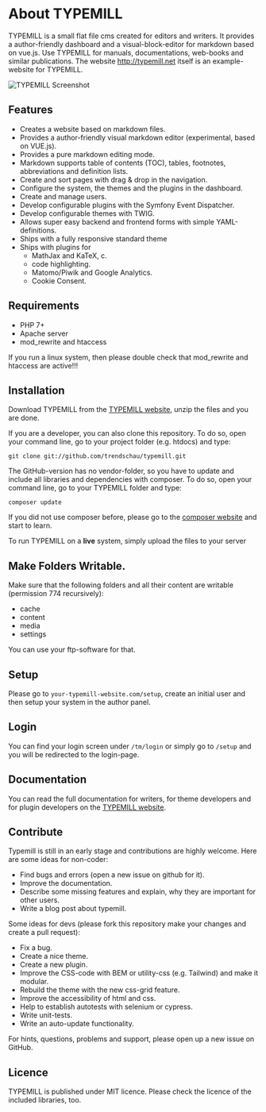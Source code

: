  # About TYPEMILL

TYPEMILL is a small flat file cms created for editors and writers. It provides a author-friendly dashboard and a visual-block-editor for markdown based on vue.js. Use TYPEMILL for manuals, documentations, web-books and similar publications. The website http://typemill.net itself is an example-website for TYPEMILL.

![TYPEMILL Screenshot](https://typemill.net/media/demo-3.gif)

## Features

* Creates a website based on markdown files.
* Provides a author-friendly visual markdown editor (experimental, based on VUE.js).
* Provides a pure markdown editing mode.
* Markdown supports table of contents (TOC), tables, footnotes, abbreviations and definition lists.
* Create and sort pages with drag & drop in the navigation.
* Configure the system, the themes and the plugins in the dashboard.
* Create and manage users.
* Develop configurable plugins with the Symfony Event Dispatcher.
* Develop configurable themes with TWIG.
* Allows super easy backend and frontend forms with simple YAML-definitions.
* Ships with a fully responsive standard theme
* Ships with plugins for 
  * MathJax and KaTeX, c.
  * code highlighting.
  * Matomo/Piwik and Google Analytics.
  * Cookie Consent.

## Requirements

* PHP 7+
* Apache server
* mod_rewrite and htaccess

If you run a linux system, then please double check that mod_rewrite and htaccess are active!!!

## Installation

Download TYPEMILL from the [TYPEMILL website](http://typemill.net), unzip the files and you are done.

If you are a developer, you can also clone this repository. To do so, open your command line, go to your project folder (e.g. htdocs) and type:

    git clone git://github.com/trendschau/typemill.git

The GitHub-version has no vendor-folder, so you have to update and include all libraries and dependencies with composer. To do so, open your command line, go to your TYPEMILL folder and type:

    composer update

If you did not use composer before, please go to the [composer website](http://getcomposer.org) and start to learn.

To run TYPEMILL on a **live** system, simply upload the files to your server

## Make Folders Writable.

 Make sure that the following folders and all their content are writable (permission 774 recursively):

* cache
* content
* media
* settings

You can use your ftp-software for that.

## Setup

Please go to `your-typemill-website.com/setup`, create an initial user and then setup your system in the author panel. 

## Login

You can find your login screen under `/tm/login` or simply go to `/setup` and you will be redirected to the login-page. 

## Documentation

You can read the full documentation for writers, for theme developers and for plugin developers on the [TYPEMILL website](http://typemill.net).

## Contribute

Typemill is still in an early stage and contributions are highly welcome. Here are some ideas for non-coder:

* Find bugs and errors (open a new issue on github for it).
* Improve the documentation.
* Describe some missing features and explain, why they are important for other users.
* Write a blog post about typemill.

Some ideas for devs (please fork this repository make your changes and create a pull request):

* Fix a bug.
* Create a nice theme.
* Create a new plugin.
* Improve the CSS-code with BEM or utility-css (e.g. Tailwind) and make it modular.
* Rebuild the theme with the new css-grid feature.
* Improve the accessibility of html and css.
* Help to establish autotests with selenium or cypress.
* Write unit-tests.
* Write an auto-update functionality.

For hints, questions, problems and support, please open up a new issue on GitHub.

## Licence

TYPEMILL is published under MIT licence. Please check the licence of the included libraries, too.